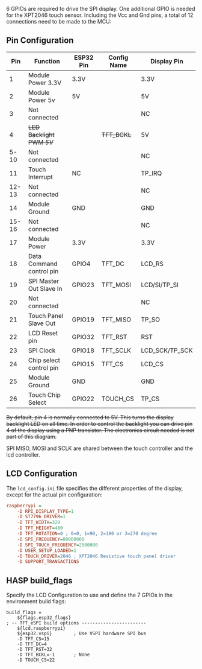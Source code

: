 6 GPIOs are required to drive the SPI display. One additional GPIO is needed for the XPT2046 touch sensor. Including the Vcc and Gnd pins, a total of 12 connections need to be made to the MCU:

## Pin Configuration

Pin	  |Function            |ESP32 Pin  |Config Name|Display Pin |
------|--------------------|-----------|-----------|------------|
1     |Module Power 3.3V   |3.3V       |           |3.3V
2     |Module Power 5v     |5V         |           |5V
3     | Not connected      |           |           |NC
4     |~~LED Backlight PWM *5V*~~ |    |~~TFT_BCKL~~|5V
5-10  | Not connected      |           |           |NC
11    | Touch Interrupt    |NC         |           |TP_IRQ
12-13 | Not connected      |           |           |NC
14    |Module Ground       |GND        |           |GND
15-16 | Not connected      |           |           |NC
17    |Module Power        |3.3V       |           |3.3V
18    |Data Command control pin|GPIO4  |TFT_DC     |LCD_RS
19    |SPI Master Out Slave In |GPIO23 |TFT_MOSI   |LCD/SI/TP_SI
20    |Not connected       |           |           |NC
21    |Touch Panel Slave Out|GPIO19    |TFT_MISO   |TP_SO
22    |LCD Reset pin       |GPIO32     |TFT_RST    |RST
23    |SPI Clock           |GPIO18     |TFT_SCLK   |LCD_SCK/TP_SCK
24    |Chip select control pin|GPIO15  |TFT_CS     |LCD_CS
25    |Module Ground	   |GND        |           |GND
26    |Touch Chip Select   |GPIO22     |TOUCH_CS   |TP_CS

~~By default, pin 4 is normally connected to 5V. This turns the display backlight LED on all time. In order to control the backlight you can drive pin 4 of the display using a PNP transistor. The electronics circuit needed is not part of this diagram.~~

SPI MISO, MOSI and SCLK are shared between the touch controller and the lcd controller.

## LCD Configuration

The `lcd_config.ini` file specifies the different properties of the display, except for the actual pin configuration:

```ini
raspberrypi =
    -D RPI_DISPLAY_TYPE=1
    -D ST7796_DRIVER=1
    -D TFT_WIDTH=320
    -D TFT_HEIGHT=480
    -D TFT_ROTATION=0 ; 0=0, 1=90, 2=180 or 3=270 degree
    -D SPI_FREQUENCY=80000000
    -D SPI_TOUCH_FREQUENCY=2500000
    -D USER_SETUP_LOADED=1
    -D TOUCH_DRIVER=2046 ; XPT2046 Resistive touch panel driver
    -D SUPPORT_TRANSACTIONS
```

## HASP build_flags

Specify the LCD Configuration to use and define the 7 GPIOs in the environment build flags:

```
build_flags =
    ${flags.esp32_flags}
; -- TFT_eSPI build options ------------------------
    ${lcd.raspberrypi}
    ${esp32.vspi}        ; Use VSPI hardware SPI bus
    -D TFT_CS=15
    -D TFT_DC=4
    -D TFT_RST=32
    -D TFT_BCKL=-1       ; None
    -D TOUCH_CS=22
```